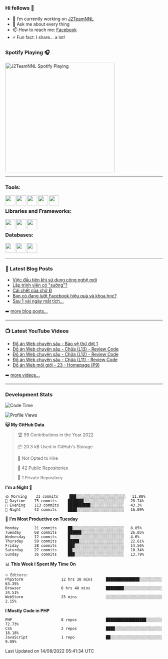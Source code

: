 ### Hi fellows 👋

- 🔭 I’m currently working on [J2TeamNNL]
- 💬 Ask me about every thing
- 📫 How to reach me: [Facebook]
- ⚡ Fun fact: I share... a lot!


### Spotify Playing 🎧
[<img src="https://spotify-playing-git-master.j2teamnnl.vercel.app/api/spotify-playing" alt="J2TeamNNL Spotify Playing" width="350" />](https://open.spotify.com/user/31ghget3jspvgpjwbv5pcwli3smab)

---

### Tools:
<img align='left' height="32" width="32" src="https://cdn.jsdelivr.net/npm/simple-icons@4.8.0/icons/sublimetext.svg" />
<img align='left' height="32" width="32" src="https://cdn.jsdelivr.net/npm/simple-icons@4.8.0/icons/phpstorm.svg" />
<img align='left' height="32" width="32" src="https://cdn.jsdelivr.net/npm/simple-icons@4.8.0/icons/xampp.svg" />
<img align='left' height="32" width="32" src="https://cdn.jsdelivr.net/npm/simple-icons@4.8.0/icons/laragon.svg" />
<img align='left' height="32" width="32" src="https://cdn.jsdelivr.net/npm/simple-icons@4.8.0/icons/docker.svg" />
<br>

### Libraries and Frameworks:
<img align='left' height="32" width="32" src="https://cdn.jsdelivr.net/npm/simple-icons@4.8.0/icons/jquery.svg" />
<img align='left' height="32" width="32" src="https://cdn.jsdelivr.net/npm/simple-icons@4.8.0/icons/laravel.svg" />
<img align='left' height="32" width="32" src="https://cdn.jsdelivr.net/npm/simple-icons@4.8.0/icons/nuxt-dot-js.svg" />
<br>

### Databases:
<img align='left' height="32" width="32" src="https://cdn.jsdelivr.net/npm/simple-icons@4.8.0/icons/mysql.svg" />
<img align='left' height="32" width="32" src="https://cdn.jsdelivr.net/npm/simple-icons@4.8.0/icons/postgresql.svg" />
<img align='left' height="32" width="32" src="https://cdn.jsdelivr.net/npm/simple-icons@4.8.0/icons/elasticsearch.svg" />

<br>
<br>

---

### 📕 Latest Blog Posts
<!-- BLOG-POST-LIST:START -->
- [Việc đầu tiên khi sử dụng công nghệ mới](https://j2teamnnl.blogspot.com/2020/07/viec-au-tien-khi-su-dung-cong-nghe-moi.html)
- [Lập trình viên có &quot;sướng&quot;?](https://j2teamnnl.blogspot.com/2020/03/lap-trinh-vien-co.html)
- [Cái chết của chữ Đ](https://j2teamnnl.blogspot.com/2020/01/cai-chet-cua-chu.html)
- [Bạn có đang lướt Facebook hiệu quả và khoa học?](https://j2teamnnl.blogspot.com/2019/08/ban-co-ang-luot-web-hieu-qua-va-khoa-hoc.html)
- [Sau 1 vài ngày mất tích...](https://j2teamnnl.blogspot.com/2019/08/sau-1-vai-ngay-mat-tich.html)
<!-- BLOG-POST-LIST:END -->
➡️ [more blog posts...](https://j2teamnnl.blogspot.com)

---

### 📺 Latest YouTube Videos
<!-- YOUTUBE:START -->
- [Đồ án Web chuyên sâu - Bảo vệ thử đợt 1](https://www.youtube.com/watch?v=jlWd1FY3iy8)
- [Đồ án Web chuyên sâu - Chữa &lpar;L13&rpar; - Review Code](https://www.youtube.com/watch?v=wzfVKADF2Qg)
- [Đồ án Web chuyên sâu - Chữa &lpar;L12&rpar; - Review Code](https://www.youtube.com/watch?v=RhlsdUa0T1Y)
- [Đồ án Web chuyên sâu - Chữa &lpar;L11&rpar; - Review Code](https://www.youtube.com/watch?v=JnWCEk8TSng)
- [Đồ án Web môi giới - 23 - Homepage &lpar;P9&rpar;](https://www.youtube.com/watch?v=exKK4cHnMd4)
<!-- YOUTUBE:END -->
➡️ [more videos...](https://www.youtube.com/j2teamnnl)

---
### Development Stats
<!--START_SECTION:waka-->
![Code Time](http://img.shields.io/badge/Code%20Time-3%2C279%20hrs%2053%20mins-blue)

![Profile Views](http://img.shields.io/badge/Profile%20Views-83-blue)

**🐱 My GitHub Data** 

> 🏆 99 Contributions in the Year 2022
 > 
> 📦 20.3 kB Used in GitHub's Storage 
 > 
> 🚫 Not Opted to Hire
 > 
> 📜 42 Public Repositories 
 > 
> 🔑 1 Private Repository 
 > 
**I'm a Night 🦉** 

```text
🌞 Morning    31 commits     ███░░░░░░░░░░░░░░░░░░░░░░   11.88% 
🌆 Daytime    75 commits     ███████░░░░░░░░░░░░░░░░░░   28.74% 
🌃 Evening    113 commits    ██████████░░░░░░░░░░░░░░░   43.3% 
🌙 Night      42 commits     ████░░░░░░░░░░░░░░░░░░░░░   16.09%

```
📅 **I'm Most Productive on Tuesday** 

```text
Monday       21 commits     ██░░░░░░░░░░░░░░░░░░░░░░░   8.05% 
Tuesday      68 commits     ██████░░░░░░░░░░░░░░░░░░░   26.05% 
Wednesday    12 commits     █░░░░░░░░░░░░░░░░░░░░░░░░   4.6% 
Thursday     59 commits     █████░░░░░░░░░░░░░░░░░░░░   22.61% 
Friday       38 commits     ███░░░░░░░░░░░░░░░░░░░░░░   14.56% 
Saturday     27 commits     ██░░░░░░░░░░░░░░░░░░░░░░░   10.34% 
Sunday       36 commits     ███░░░░░░░░░░░░░░░░░░░░░░   13.79%

```


📊 **This Week I Spent My Time On** 

```text
🔥 Editors: 
PhpStorm                 12 hrs 30 mins      ███████████████░░░░░░░░░░   63.35% 
Browser                  6 hrs 48 mins       ████████░░░░░░░░░░░░░░░░░   34.51% 
WebStorm                 25 mins             ░░░░░░░░░░░░░░░░░░░░░░░░░   2.15%

```

**I Mostly Code in PHP** 

```text
PHP                      8 repos             ██████████████████░░░░░░░   72.73% 
CSS                      2 repos             ████░░░░░░░░░░░░░░░░░░░░░   18.18% 
JavaScript               1 repo              ██░░░░░░░░░░░░░░░░░░░░░░░   9.09%

```



 Last Updated on 14/08/2022 05:41:34 UTC
<!--END_SECTION:waka-->


[J2TeamNNL]: https://j2teamnnl.com/
[Facebook]: https://fb.me/j2teamnnl
